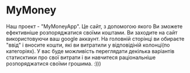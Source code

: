 # MyMoney
Наш проект - "MyMoneyApp". Це сайт, з допомогою якого Ви зможете ефективніше розпоряджатися своїми коштами.
Ви заходите на сайт використовуючи ваш google аккаунт. 
На головній сторінці ви обираєте "ввід" і вносите кошти, які ви витратили у відповідіній колонці(по категоріях). 
У вас буде можливість переглядати декілька варіантів статисктики про свої витрати і ви навчитеся раціональніше розпоряджатися 
своїми грошима.
:)))
